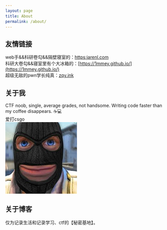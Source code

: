 ```yaml
---
layout: page
title: About
permalink: /about/
---
```

## 友情链接
web手&&科研卷勾&&隔壁寝室的：[https:jarenl.com](https://jarenl.com/)<br>
科研大卷勾&&寝室里有个大冰箱的：[https://1mmey.github.io/](https://1mmey.github.io/)<br>
超级无敌的pwn学长纯真：[zqy.ink](zqy.ink)

## 关于我
CTF noob, single, average grades, not handsome. Writing code faster than my coffee disappears. ☕💻 <br>
爱打csgo<br>
![logo](images/csgo.jpg)

## 关于博客
仅为记录生活和记录学习、ctf的【秘密基地】。
